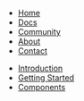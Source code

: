 <!-- TOPNAV -->

- [Home](/docs/)
- [Docs](./docs)
- [Community](./community)
- [About](./about)
- [Contact](./contact)

<!-- SIDENAV -->

- [Introduction](./introduction.md)
- [Getting Started](./docs/getting-started.md)
- [Components](./docs/components.md)
